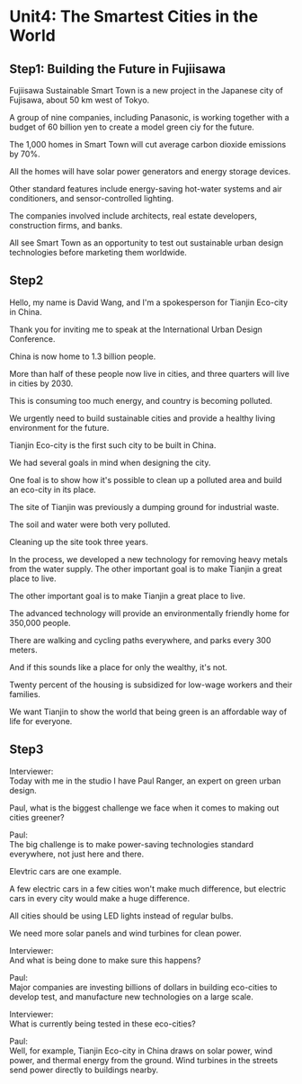 # Unit4: The Smartest Cities in the World

## Step1: Building the Future in Fujiisawa

Fujiisawa Sustainable Smart Town is a new project in the Japanese city of Fujisawa, about 50 km west of Tokyo.  

A group of nine companies, including Panasonic, is working together with a budget of 60 billion yen to create a model green ciy for the future.  

The 1,000 homes in Smart Town will cut average carbon dioxide emissions by 70%.

All the homes will have solar power generators and energy storage devices.

Other standard features include energy-saving hot-water systems and air conditioners, and sensor-controlled lighting.

The companies involved include architects, real estate developers, construction firms, and banks.

All see Smart Town as an opportunity to test out sustainable urban design technologies before marketing them worldwide.

## Step2

Hello, my name is David Wang, and I'm a spokesperson for Tianjin Eco-city in China.

Thank you for inviting me to speak at the International Urban Design Conference.

China is now home to 1.3 billion people.

More than half of these people now live in cities, and three quarters will live in cities by 2030.

This is consuming too much energy, and country is becoming polluted.

We urgently need to build sustainable cities and provide a healthy living environment for the future.

Tianjin Eco-city is the first such city to be built in China.

We had several goals in mind when designing the city.

One foal is to show how it's possible to clean up a polluted area and build an eco-city in its place.

The site of Tianjin was previously a dumping ground for industrial waste.

The soil and water were both very polluted.

Cleaning up the site took three years.

In the process, we developed a new technology for removing heavy metals from the water supply.
The other important goal is to make Tianjin a great place to live.

The other important goal is to make Tianjin a great place to live.

The advanced technology will provide an environmentally friendly home for 350,000 people.

There are walking and cycling paths everywhere, and parks every 300 meters.

And if this sounds like a place for only the wealthy, it's not.

Twenty percent of the housing is subsidized for low-wage workers and their families.

We want Tianjin to show the world that being green is an affordable way of life for everyone.

## Step3

Interviewer:  
Today with me in the studio I have Paul Ranger, an expert on green urban design.

Paul, what is the biggest challenge we face when it comes to making out cities greener?

Paul:  
The big challenge is to make power-saving technologies standard everywhere, not just here and there.

Elevtric cars are one example.

A few electric cars in a few cities won't make much difference, but electric cars in every city would make a huge difference.

All cities should be using LED lights instead of regular bulbs.

We need more solar panels and wind turbines for clean power.

Interviewer:  
And what is being done to make sure this happens?

Paul:  
Major companies are investing billions of dollars in building eco-cities to develop test, and manufacture new technologies on a large scale.

Interviewer:  
What is currently being tested in these eco-cities?

Paul:  
Well, for example, Tianjin Eco-city in China draws on solar power, wind power, and thermal energy from the ground.
Wind turbines in the streets send power directly to buildings nearby.


